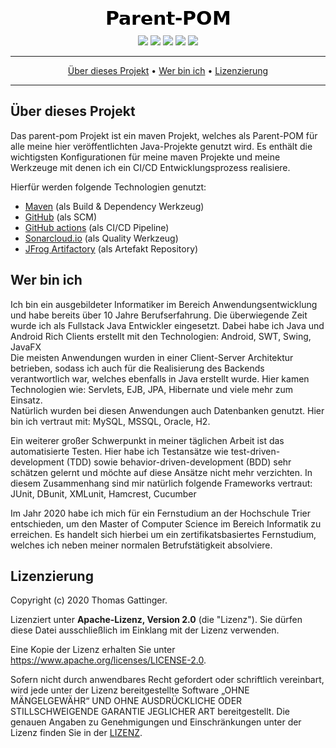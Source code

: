 <p align="center">
 <img src="https://raw.githubusercontent.com/morrigan-dev/parent-pom/main/images/Parent-POM.png">
</p>

<p align="center">
    <a href="https://github.com/morrigan-dev/parent-pom/actions/workflows/build-job.yml" title="Last Commit"><img src="https://img.shields.io/github/workflow/status/morrigan-dev/parent-pom/Run%20snapshot%20build-job?logo=GitHub&style=plastic"></a>
    <a https://github.com/morrigan-dev/parent-pom/actions/workflows/quality-job.yml" title="Last Commit"><img src="https://img.shields.io/github/workflow/status/morrigan-dev/parent-pom/Run%20quality%20build-job?label=quality-build&logo=GitHub&style=plastic"></a>
    <a https://sonarcloud.io/dashboard?id=morrigan-dev_parent-pom" title="Last Commit"><img src="https://img.shields.io/sonar/quality_gate/morrigan-dev_parent-pom?logo=SonarCloud&server=https%3A%2F%2Fsonarcloud.io&style=plastic"></a>
    <a https://github.com/morrigan-dev/parent-pom/blob/main/LICENSE" title="Last Commit"><img src="https://img.shields.io/github/license/morrigan-dev/parent-pom?style=plastic"></a>
    <a https://github.com/morrigan-dev/parent-pom" title="Last Commit"><img src="https://img.shields.io/github/last-commit/morrigan-dev/parent-pom?logo=GitHub&style=plastic"></a>
</p>

<hr />
<p align="center">
    <a href="#über-dieses-projekt">Über dieses Projekt</a> • 
    <a href="#wer-bin-ich">Wer bin ich</a> •
    <a href="#lizenzierung">Lizenzierung</a>
</p>
<hr />

## Über dieses Projekt

Das parent-pom Projekt ist ein maven Projekt, welches als Parent-POM für alle meine hier veröffentlichten Java-Projekte 
genutzt wird. Es enthält die wichtigsten Konfigurationen für meine maven Projekte und meine Werkzeuge mit denen ich
ein CI/CD Entwicklungsprozess realisiere.

Hierfür werden folgende Technologien genutzt:
- [Maven](http://maven.apache.org/) (als Build & Dependency Werkzeug)
- [GitHub](https://github.com/morrigan-dev) (als SCM)
- [GitHub actions](https://docs.github.com/en/free-pro-team@latest/actions) (als CI/CD Pipeline)
- [Sonarcloud.io](https://sonarcloud.io/organizations/morrigan-dev/projects) (als Quality Werkzeug)
- [JFrog Artifactory](https://morrigan.jfrog.io/ui/packages) (als Artefakt Repository)

## Wer bin ich

Ich bin ein ausgebildeter Informatiker im Bereich Anwendungsentwicklung und habe bereits über 10 Jahre Berufserfahrung.
Die überwiegende Zeit wurde ich als Fullstack Java Entwickler eingesetzt. Dabei habe ich Java und Android Rich Clients 
erstellt mit den Technologien: Android, SWT, Swing, JavaFX<br />
Die meisten Anwendungen wurden in einer Client-Server Architektur betrieben, sodass ich auch für die Realisierung des
Backends verantwortlich war, welches ebenfalls in Java erstellt wurde. Hier kamen Technologien wie: Servlets, EJB, JPA,
Hibernate und viele mehr zum Einsatz.<br />
Natürlich wurden bei diesen Anwendungen auch Datenbanken genutzt. Hier bin ich vertraut mit: MySQL, MSSQL, Oracle, H2.

Ein weiterer großer Schwerpunkt in meiner täglichen Arbeit ist das automatisierte Testen. Hier habe ich Testansätze wie
test-driven-development (TDD) sowie behavior-driven-development (BDD) sehr schätzen gelernt und möchte auf diese Ansätze
nicht mehr verzichten.
In diesem Zusammenhang sind mir natürlich folgende Frameworks vertraut: JUnit, DBunit, XMLunit, Hamcrest, Cucumber

Im Jahr 2020 habe ich mich für ein Fernstudium an der Hochschule Trier entschieden, um den Master of Computer Science im Bereich Informatik zu erreichen. Es handelt sich hierbei um ein zertifikatsbasiertes Fernstudium, welches ich neben meiner normalen Betrufstätigkeit absolviere.

## Lizenzierung

Copyright (c) 2020 Thomas Gattinger.

Lizenziert unter **Apache-Lizenz, Version 2.0** (die "Lizenz"). Sie dürfen diese Datei ausschließlich im Einklang mit 
der Lizenz verwenden.

Eine Kopie der Lizenz erhalten Sie unter https://www.apache.org/licenses/LICENSE-2.0.

Sofern nicht durch anwendbares Recht gefordert oder schriftlich vereinbart, wird jede unter der Lizenz bereitgestellte 
Software „OHNE MÄNGELGEWÄHR“ UND OHNE AUSDRÜCKLICHE ODER STILLSCHWEIGENDE GARANTIE JEGLICHER ART bereitgestellt. 
Die genauen Angaben zu Genehmigungen und Einschränkungen unter der Lizenz finden Sie in der [LIZENZ](LICENSE).
